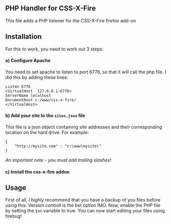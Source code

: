 PHP Handler for CSS-X-Fire
-------------------------------------
This file adds a PHP listener for the CSS-X-Fire firefox add-on

Installation
----------------
For this to work, you need to work out 3 steps:

#### a) Configure Apache
You need to set apache to listen to port 6776, so that it will call the php file. I did this by adding these lines:

    Listen 6776
    <VirtualHost  127.0.0.1:6776>
    ServerName localhost
    DocumentRoot c:/www/css-x-fire/
    </VirtualHost>
    
#### b) Add your site to the `sites.json` file
This file is a json object containing site addresses and their corresponding location on the hard drive. For example:

    {
        "http://mysite.com" : "c:\www\mysite\"
    }
    
*An important note - you must add trailing slashes!*

#### c) Install the css-x-fire addon

Usage
---------
First of all, I highly recommend that you have a backup of you files before using this. Version controll is the bst option IMO.
Now, enable the PHP file by setting the `$on` variable to true. 
You can now start editing your files using firebug!
